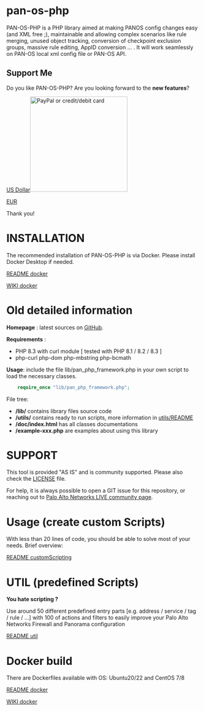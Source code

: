 pan-os-php
================


PAN-OS-PHP is a PHP library aimed at making PANOS config changes easy (and XML free ;), 
maintainable and allowing complex scenarios like rule merging, unused object tracking,
conversion of checkpoint exclusion groups, massive rule editing, AppID conversion … . 
It will work seamlessly on PAN-OS local xml config file or PAN-OS API.

Support Me
----------

Do you like PAN-OS-PHP? Are you looking forward to the **new features**?


<a href="https://buymeacoffee.com/panosphp">US Dollar<img src="bmc_gq.png" alt="PayPal or credit/debit card" width="254" height="248"></a>


<a href="https://pan-os-php.sumupstore.com/products">EUR</a>

Thank you!

INSTALLATION
============

The recommended installation of PAN-OS-PHP is via Docker.
Please install Docker Desktop if needed.

[README docker](https://github.com/PaloAltoNetworks/pan-os-php/blob/main/READMEdocker.md)

[WIKI docker](https://github.com/PaloAltoNetworks/pan-os-php/wiki/docker)


Old detailed information
============
**Homepage** : latest sources on [GitHub](https://github.com/PaloAltoNetworks/pan-os-php).

**Requirements** :
 - PHP 8.3 with curl module [ tested with PHP 8.1 / 8.2 / 8.3 ]
 - php-curl php-dom php-mbstring php-bcmath

**Usage**: include the file lib/pan_php_framework.php in your own script to load the necessary classes.
```php
    require_once "lib/pan_php_framework.php";
```

File tree:
* **/lib/** contains library files source code
* **/utils/** contains ready to run scripts, more information in [utils/README](https://github.com/PaloAltoNetworks/pan-os-php/blob/main/utils/README.md)
* **/doc/index.html**  has all classes documentations
* **/example-xxx.php** are examples about using this library

SUPPORT
============
This tool is provided "AS IS" and is community supported.
Please also check the [LICENSE](https://github.com/PaloAltoNetworks/pan-os-php/blob/main/LICENSE) file.

For help, it is always possible to open a GIT issue for this repository, or reaching out to [Palo Alto Networks LIVE community page](https://live.paloaltonetworks.com/t5/api-articles/pan-os-php-scripting-library-and-utilities/ta-p/404396).

Usage (create custom Scripts)
============

With less than 20 lines of code, you should be able to solve most of your needs. Brief overview:

[README customScripting](https://github.com/PaloAltoNetworks/pan-os-php/blob/main/READMEcustomScripting.md)


UTIL (predefined Scripts)
============

**You hate scripting ?**

Use around 50 different predefined entry parts [e.g. address / service / tag / rule / ...] with 100 of actions and filters to easily improve your Palo Alto Networks Firewall and Panorama configuration

[README util](https://github.com/PaloAltoNetworks/pan-os-php/blob/main/READMEutil.md)
 


Docker build
============

There are Dockerfiles available with OS: Ubuntu20/22 and CentOS 7/8

[README docker](https://github.com/PaloAltoNetworks/pan-os-php/blob/main/READMEdocker.md)

[WIKI docker](https://github.com/PaloAltoNetworks/pan-os-php/wiki/docker)
